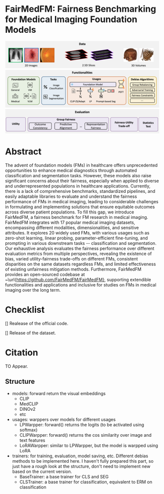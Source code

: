 # FairMedFM: Fairness Benchmarking for Medical Imaging Foundation Models
![main](https://github.com/FairMedFM/FairMedFM/blob/v1/figs/main.png)

# Abstract
The advent of foundation models (FMs) in healthcare offers unprecedented opportunities to enhance medical diagnostics through automated classification and segmentation tasks. However, these models also raise significant concerns about their fairness, especially when applied to diverse and underrepresented populations in healthcare applications. Currently, there is a lack of comprehensive benchmarks, standardized pipelines, and easily adaptable libraries to evaluate and understand the fairness performance of FMs in medical imaging, leading to considerable challenges in formulating and implementing solutions that ensure equitable outcomes across diverse patient populations. To fill this gap, we introduce FairMedFM, a fairness benchmark for FM research in medical imaging. FairMedFM integrates with 17 popular medical imaging datasets, encompassing different modalities, dimensionalities, and sensitive attributes. It explores 20 widely used FMs, with various usages such as zero-shot learning, linear probing, parameter-efficient fine-tuning, and prompting in various downstream tasks -- classification and segmentation. Our exhaustive analysis evaluates the fairness performance over different evaluation metrics from multiple perspectives, revealing the existence of bias, varied utility-fairness trade-offs on different FMs, consistent disparities on the same datasets regardless FMs, and limited effectiveness of existing unfairness mitigation methods. Furthermore, FairMedFM provides an open-sourced codebase at ~\url{https://github.com/FairMedFM/FairMedFM}, supporting extendible functionalities and applications and inclusive for studies on FMs in medical imaging over the long term.


# Checklist
[] Realease of the official code.

[] Release of the dataset.

# Citation
TO Appear.

## Structure

- models: forward return the visual embeddings
  - CLIP
  - MedCLIP
  - DINOv2
  - etc
- usages: warppers over models for different usages
  - LPWarpper: forward() returns the logits (to be activated using softmax)
  - CLIPWarpper: forward() returns the cos similarity over image and text features
  - LoRAWarpper: similar to LPWarpper, but the model is warpped using LoRA
- trainers: for training, evaluation, model saving, etc. Different debias methods to be implemented here. I haven't fully prepared this part, so just have a rough look at the structure, don't need to implement new based on the current version.
  - BaseTrainer: a base trainer for CLS and SEG
  - CLSTrainer: a base trainer for classification, equivalent to ERM on classification
